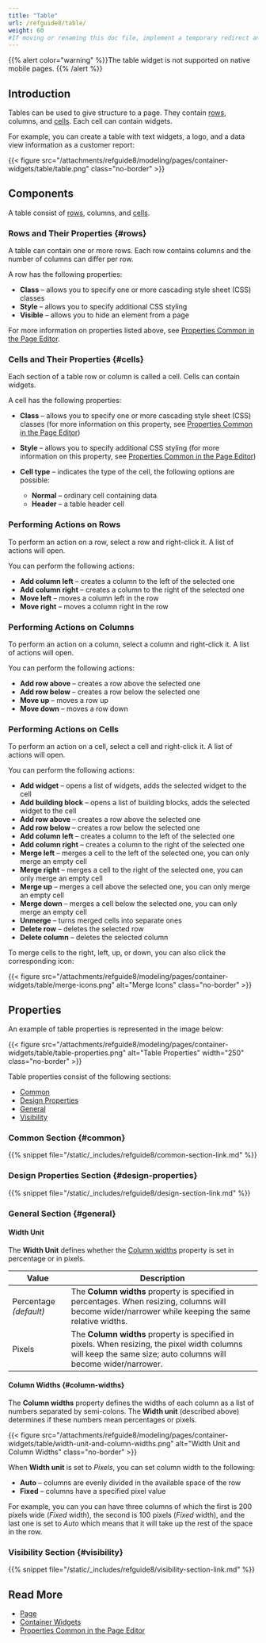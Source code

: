 ```yaml
---
title: "Table"
url: /refguide8/table/
weight: 60
#If moving or renaming this doc file, implement a temporary redirect and let the respective team know they should update the URL in the product. See Mapping to Products for more details.
---
```


{{% alert color="warning" %}}The table widget is not supported on native mobile pages.
{{% /alert %}}

## Introduction

Tables can be used to give structure to a page. They contain [rows](/refguide8/table/#rows), columns, and [cells](/refguide8/table/#cells). Each cell can contain widgets. 

For example, you can create a table with text widgets, a logo, and a data view information as a customer report:

{{< figure src="/attachments/refguide8/modeling/pages/container-widgets/table/table.png" class="no-border" >}}

## Components

A table consist of [rows](#rows), columns, and [cells](#cells). 

### Rows and Their Properties {#rows}

A table can contain one or more rows. Each row contains columns and the number of columns can differ per row.

A row has the following properties:

* **Class** – allows you to specify one or more cascading style sheet (CSS) classes
* **Style** – allows you to specify additional CSS styling
* **Visible** – allows you to hide an element from a page

For more information on properties listed above, see [Properties Common in the Page Editor](/refguide8/common-widget-properties/).

### Cells and Their Properties {#cells}

Each section of a table row or column is called a cell. Cells can contain widgets.

A cell has the following properties:

* **Class** – allows you to specify one or more cascading style sheet (CSS) classes (for more information on this property, see [Properties Common in the Page Editor](/refguide8/common-widget-properties/))

* **Style** – allows you to specify additional CSS styling (for more information on this property, see [Properties Common in the Page Editor](/refguide8/common-widget-properties/))

* **Cell type** – indicates the type of the cell, the following options are possible:

    * **Normal** – ordinary cell containing data
    * **Header** – a table header cell

### Performing Actions on Rows

To perform an action on a row, select a row and right-click it. A list of actions will open. 

You can perform the following actions:

* **Add column left** – creates a column to the left of the selected one
* **Add column right** – creates a column to the right of the selected one
* **Move left** – moves a column left in the row
* **Move right** – moves a column right in the row

### Performing Actions on Columns

To perform an action on a column, select a column and right-click it. A list of actions will open. 

You can perform the following actions:

* **Add row above** – creates a row above the selected one
* **Add row below** – creates a row below the selected one
* **Move up** – moves a row up
* **Move down** – moves a row down

### Performing Actions on Cells

To perform an action on a cell, select a cell and right-click it. A list of actions will open. 

You can perform the following actions:

* **Add widget** – opens a list of widgets, adds the selected widget to the cell
* **Add building block** – opens a list of building blocks, adds the selected widget to the cell
* **Add row above** – creates a row above the selected one
* **Add row below** – creates a row below the selected one
* **Add column left** – creates a column to the left of the selected one
* **Add column right** – creates a column to the right of the selected one
* **Merge left** – merges a cell to the left of the selected one, you can only merge an empty cell 
* **Merge right** – merges a cell to the right of the selected one, you can only merge an empty cell 
* **Merge up** – merges a cell above the selected one, you can only merge an empty cell 
* **Merge down** – merges a cell below the selected one, you can only merge an empty cell 
* **Unmerge** – turns merged cells into separate ones
* **Delete row** – deletes the selected row
* **Delete column** – deletes the selected column

To merge cells to the right, left, up, or down, you can also click the corresponding icon:

{{< figure src="/attachments/refguide8/modeling/pages/container-widgets/table/merge-icons.png" alt="Merge Icons" class="no-border" >}}

## Properties

An example of table properties is represented in the image below:

{{< figure src="/attachments/refguide8/modeling/pages/container-widgets/table/table-properties.png" alt="Table Properties"   width="250"  class="no-border" >}}

Table properties consist of the following sections:

* [Common](#common)
* [Design Properties](#design-properties)
* [General](#general)
* [Visibility](#visibility)

### Common Section {#common}

{{% snippet file="/static/_includes/refguide8/common-section-link.md" %}}

### Design Properties Section {#design-properties}

{{% snippet file="/static/_includes/refguide8/design-section-link.md" %}} 

### General Section {#general}

#### Width Unit

The **Width Unit** defines whether the [Column widths](#column-widths) property is set in percentage or in pixels. 

| Value | Description |
| --- | --- |
| Percentage  *(default)* | The **Column widths** property is specified in percentages. When resizing, columns will become wider/narrower while keeping the same relative widths. |
| Pixels | The **Column widths** property is specified in pixels. When resizing, the pixel width columns will keep the same size; auto columns will become wider/narrower. |

#### Column Widths {#column-widths}

The **Column widths** property defines the widths of each column as a list of numbers separated by semi-colons. The **Width unit** (described above) determines if these numbers mean percentages or pixels. 

{{< figure src="/attachments/refguide8/modeling/pages/container-widgets/table/width-unit-and-column-widths.png" alt="Width Unit and Column Widths" class="no-border" >}}

When **Width unit** is set to *Pixels*, you can set column width to the following:

* **Auto** – columns are evenly divided in the available space of the row
* **Fixed** – columns have a specified pixel value

For example, you can you can have three columns of which the first is 200 pixels wide (*Fixed* width), the second is 100 pixels (*Fixed* width), and the last one is set to *Auto* which means that it will take up the rest of the space in the row.

### Visibility Section {#visibility}

{{% snippet file="/static/_includes/refguide8/visibility-section-link.md" %}}

## Read More

* [Page](/refguide8/page/)
* [Container Widgets](/refguide8/container-widgets/)
* [Properties Common in the Page Editor](/refguide8/common-widget-properties/)
